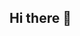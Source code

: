## Hi there 👋

<!--
**NAJMINORAZLLAN/NAJMINORAZLLAN** is a ✨ _special_ ✨ repository because its `README.md` (this file) appears on your GitHub profile.

Here are some ideas to get you started:

- 🔭 I’m currently working on MY FINAL YEAR PROJECT
- 🌱 I’m currently learning DATA VISUALIZATION
- 📫 How to reach me: NAJMI AZLAN ON LINKEDIN
- ⚡ Fun fact: CATS
-->
